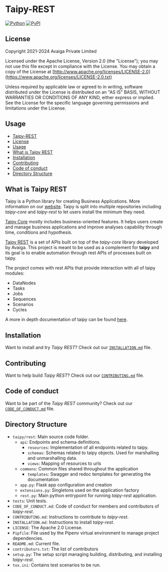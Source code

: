 # Taipy-REST
[![Python](https://img.shields.io/pypi/pyversions/taipy-rest)](https://pypi.org/project/taipy-rest)
[![PyPI](https://img.shields.io/pypi/v/taipy-rest.svg?label=pip&logo=PyPI&logoColor=white)](https://pypi.org/project/taipy-rest)


## License
Copyright 2021-2024 Avaiga Private Limited

Licensed under the Apache License, Version 2.0 (the "License"); you may not use this file
except in compliance with the License. You may obtain a copy of the License at
[http://www.apache.org/licenses/LICENSE-2.0](https://www.apache.org/licenses/LICENSE-2.0.txt)

Unless required by applicable law or agreed to in writing, software distributed under the
License is distributed on an "AS IS" BASIS, WITHOUT WARRANTIES OR CONDITIONS OF ANY KIND,
either express or implied. See the License for the specific language governing permissions
and limitations under the License.

## Usage
  - [Taipy-REST](#taipy-rest)
  - [License](#license)
  - [Usage](#usage)
  - [What is Taipy REST](#what-is-taipy-rest)
  - [Installation](#installation)
  - [Contributing](#contributing)
  - [Code of conduct](#code-of-conduct)
  - [Directory Structure](#directory-structure)


## What is Taipy REST

Taipy is a Python library for creating Business Applications. More information on our
[website](https://www.taipy.io). Taipy is split into multiple repositories including
_taipy-core_ and _taipy-rest_ to let users install the minimum they need.

[Taipy Core](https://github.com/Avaiga/taipy-core) mostly includes business-oriented
features. It helps users create and manage business applications and improve analyses
capability through time, conditions and hypothesis.

[Taipy REST](https://github.com/Avaiga/taipy-rest) is a set of APIs built on top of the
_taipy-core_ library developed by Avaiga. This project is meant to be used as a complement
for **taipy** and its goal is to enable automation through rest APIs of processes built
on taipy.

The project comes with rest APIs that provide interaction with all of taipy modules:
 - DataNodes
 - Tasks
 - Jobs
 - Sequences
 - Scenarios
 - Cycles

A more in depth documentation of taipy can be found [here](https://docs.taipy.io).

## Installation

Want to install and try _Taipy REST_? Check out our [`INSTALLATION.md`](INSTALLATION.md) file.

## Contributing

Want to help build _Taipy REST_? Check out our [`CONTRIBUTING.md`](CONTRIBUTING.md) file.

## Code of conduct

Want to be part of the _Taipy REST_ community? Check out our
[`CODE_OF_CONDUCT.md`](CODE_OF_CONDUCT.md) file.

## Directory Structure

- `taipy/rest`: Main source code folder.
    - `api`: Endpoints and schema definitions.
      - `resources`: Implementation of all endpoints related to taipy.
      - `schemas`: Schemas related to taipy objects. Used for marshalling and unmarshalling data.
      - `views`: Mapping of resources to urls
    - `commons`: Common files shared throughout the application
      - `templates`: Swagger and redoc templates for generating the documentation
    - `app.py`: Flask app configuration and creation
    - `extensions.py`: Singletons used on the application factory
    - `rest.py`: Main python entrypoint for running _taipy-rest_ application.
- `tests`: Unit tests.
- `CODE_OF_CONDUCT.md`: Code of conduct for members and contributors of _taipy-rest_.
- `CONTRIBUTING.md`: Instructions to contribute to _taipy-rest_.
- `INSTALLATION.md`: Instructions to install _taipy-rest_.
- `LICENSE`: The Apache 2.0 License.
- `Pipfile`: File used by the Pipenv virtual environment to manage project dependencies.
- `README.md`: Current file.
- `contributors.txt`: The list of contributors
- `setup.py`: The setup script managing building, distributing, and installing _taipy-rest_.
- `tox.ini`: Contains test scenarios to be run.
